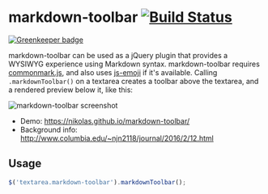 # markdown-toolbar [![Build Status](https://travis-ci.org/nikolas/markdown-toolbar.svg?branch=master)](https://travis-ci.org/nikolas/markdown-toolbar)

[![Greenkeeper badge](https://badges.greenkeeper.io/nikolas/markdown-toolbar.svg)](https://greenkeeper.io/)

markdown-toolbar can be used as a jQuery plugin that provides a WYSIWYG experience using Markdown syntax. markdown-toolbar requires [commonmark.js](https://github.com/jgm/commonmark.js), and also uses [js-emoji](https://github.com/iamcal/js-emoji) if it's available. Calling `.markdownToolbar()` on a textarea creates a toolbar above the textarea, and a rendered preview below it, like this:

![markdown-toolbar screenshot](http://www.columbia.edu/~njn2118/journal/img/markdown-toolbar.png)

* Demo: https://nikolas.github.io/markdown-toolbar/
* Background info: http://www.columbia.edu/~njn2118/journal/2016/2/12.html

## Usage

```js
$('textarea.markdown-toolbar').markdownToolbar();
```

